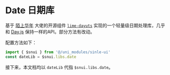 # Date 日期库

基于 [陌上华年](https://ext.dcloud.net.cn/publisher?id=242774) 大佬的开源组件 [`lime-dayuts`](https://ext.dcloud.net.cn/plugin?name=lime-dayuts) 实现的一个轻量级日期处理库，几乎和 [Day.js](https://day.js.org/zh-CN/) 保持一样的API。部分方法有改动。

配置方法如下：

```typescript
import { $snui } from '@/uni_modules/sinle-ui'
const dateLib = $snui.libs.date
```

接下来，本文档均以 `dateLib` 代指 `$snui.libs.date`。